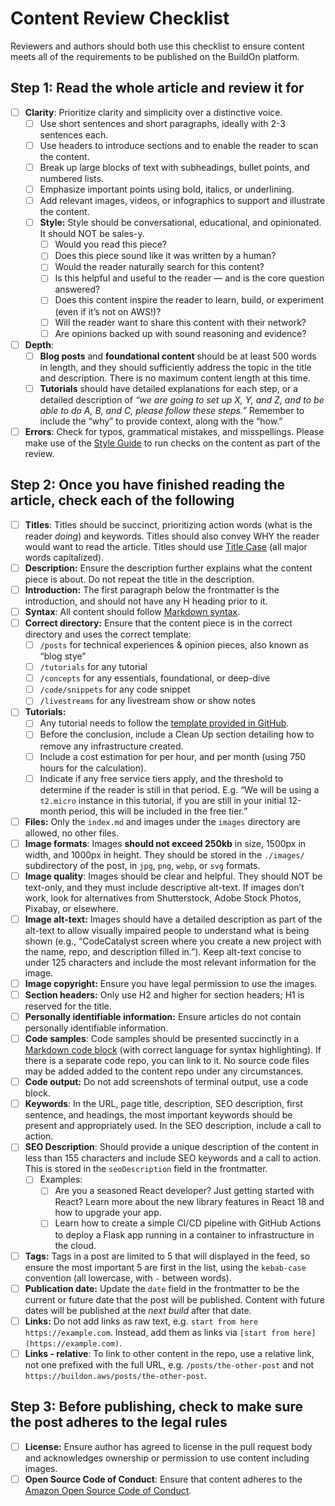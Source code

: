 # Content Review Checklist

Reviewers and authors should both use this checklist to ensure content meets all of the requirements to be published on the BuildOn platform.  

## Step 1: Read the whole article and review it for

- [ ] **Clarity**: Prioritize clarity and simplicity over a distinctive voice.
  - [ ] Use short sentences and short paragraphs, ideally with 2-3 sentences each.
  - [ ] Use headers to introduce sections and to enable the reader to scan the content.
  - [ ] Break up large blocks of text with subheadings, bullet points, and numbered lists.
  - [ ] Emphasize important points using bold, italics, or underlining.
  - [ ] Add relevant images, videos, or infographics to support and illustrate the content.
  - [ ] **Style:** Style should be conversational, educational, and opinionated. It should NOT be sales-y.
    - [ ] Would you read this piece?
    - [ ] Does this piece sound like it was written by a human?
    - [ ]  Would the reader naturally search for this content?
    - [ ] Is this helpful and useful to the reader — and is the core question answered?
    - [ ] Does this content inspire the reader to learn, build, or experiment (even if it’s not on AWS!)?
    - [ ]  Will the reader want to share this content with their network?
    - [ ] Are opinions backed up with sound reasoning and evidence?
- [ ] **Depth**:
  - [ ] **Blog posts** and **foundational content** should be at least 500 words in length, and they should sufficiently address the topic in the title and description. There is no maximum content length at this time.
  - [ ] **Tutorials** should have detailed explanations for each step, or a detailed description of *“we are going to set up X, Y, and Z, and to be able to do A, B, and C, please follow these steps.”* Remember to include the “why” to provide context, along with the “how.”
- [ ] **Errors**: Check for typos, grammatical mistakes, and misspellings. Please make use of the [Style Guide](https://github.com/build-on-aws/style-guide) to run checks on the content as part of the review.

## Step 2: Once you have finished reading the article, check each of the following

- [ ] **Titles**: Titles should be succinct, prioritizing action words (what is the reader *doing*) and keywords. Titles should also convey WHY the reader would want to read the article. Titles should use [Title Case](https://apastyle.apa.org/style-grammar-guidelines/capitalization/title-case) (all major words capitalized).
- [ ] **Description:** Ensure the description further explains what the content piece is about. Do not repeat the title in the description.
- [ ] **Introduction:** The first paragraph below the frontmatter is the introduction, and should not have any H heading prior to it.
- [ ] **Syntax**: All content should follow [Markdown syntax](https://www.markdownguide.org/basic-syntax/).
- [ ] **Correct directory:** Ensure that the content piece is in the correct directory and uses the correct template:
  - [ ] `/posts` for technical experiences & opinion pieces, also known as “blog stye”
  - [ ] `/tutorials` for any tutorial
  - [ ] `/concepts` for any essentials, foundational, or deep-dive
  - [ ] `/code/snippets` for any code snippet
  - [ ] `/livestreams` for any livestream show or show notes
- [ ] **Tutorials:**
  - [ ] Any tutorial needs to follow the [template provided in GitHub](https://github.com/build-on-aws/content/blob/main/templates/tutorial.md).
  - [ ] Before the conclusion, include a Clean Up section detailing how to remove any infrastructure created.
  - [ ] Include a cost estimation for per hour, and per month (using 750 hours for the calculation).
  - [ ] Indicate if any free service tiers apply, and the threshold to determine if the reader is still in that period. E.g. “We will be using a `t2.micro` instance in this tutorial, if you are still in your initial 12-month period, this will be included in the free tier.”
- [ ] **Files:** Only the `index.md` and images under the `images` directory are allowed, no other files.
- [ ] **Image formats**: Images **should not exceed 250kb** in size, 1500px in width, and 1000px in height. They should be stored in the `./images/` subdirectory of the post, in `jpg`, `png`, `webp`, or `svg` formats.
- [ ] **Image quality**: Images should be clear and helpful. They should NOT be text-only, and they must include descriptive alt-text. If images don’t work, look for alternatives from Shutterstock, Adobe Stock Photos, Pixabay, or elsewhere.
- [ ] **Image alt-text:** Images should have a detailed description as part of the alt-text to allow visually impaired people to understand what is being shown (e.g., “CodeCatalyst screen where you create a new project with the name, repo, and description filled in.”). Keep alt-text concise to under 125 characters and include the most relevant information for the image.
- [ ] **Image copyright:** Ensure you have legal permission to use the images.
- [ ] **Section headers:** Only use H2 and higher for section headers; H1 is reserved for the title.
- [ ] **Personally identifiable information:** Ensure articles do not contain personally identifiable information.
- [ ] **Code samples**: Code samples should be presented succinctly in a [Markdown code block](https://www.markdownguide.org/basic-syntax/#code-blocks-1) (with correct language for syntax highlighting). If there is a separate code repo, you can link to it. No source code files may be added added to the content repo under any circumstances.
- [ ] **Code output:** Do not add screenshots of terminal output, use a code block.
- [ ] **Keywords**: In the URL, page title, description, SEO description, first sentence, and headings, the most important keywords should be present and appropriately used. In the SEO description, include a call to action.
- [ ] **SEO Description**: Should provide a unique description of the content in less than 155 characters and include SEO keywords and a call to action. This is stored in the `seoDescription` field in the frontmatter.
  - [ ] Examples:
    - [ ] Are you a seasoned React developer? Just getting started with React? Learn more about the new library features in React 18 and how to upgrade your app.
    - [ ] Learn how to create a simple CI/CD pipeline with GitHub Actions to deploy a Flask app running in a container to infrastructure in the cloud.
- [ ] **Tags:** Tags in a post are limited to 5 that will displayed in the feed, so ensure the most important 5 are first in the list, using the `kebab-case` convention (all lowercase, with `-` between words).
- [ ] **Publication date:** Update the `date` field in the frontmatter to be the current or future date that the post will be published. Content with future dates will be published at the *next build* after that date.
- [ ] **Links:** Do not add links as raw text, e.g. `start from here https://example.com`. Instead, add them as links via `[start from here](https://example.com)`.
- [ ] **Links - relative**: To link to other content in the repo, use a relative link, not one prefixed with the full URL, e.g. `/posts/the-other-post` and not `https://buildon.aws/posts/the-other-post`.

## Step 3: Before publishing, check to make sure the post adheres to the legal rules

- [ ] **License:** Ensure author has agreed to license in the pull request body and acknowledges ownership or permission to use content including images.
- [ ] **Open Source Code of Conduct**: Ensure that content adheres to the [Amazon Open Source Code of Conduct](https://aws.github.io/code-of-conduct).

